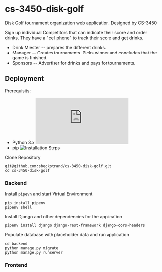 # cs-3450-disk-golf

Disk Golf tournament organization web application. Designed by CS-3450

Sign up individual Competitors that can indicate their score and order drinks. They have a "cell phone" to track their score and get drinks.
- Drink Miester -- prepares the different drinks.
- Manager -- Creates tournaments. Picks winner and concludes that the game is finished.
- Sponsors -- Advertiser for drinks and pays for tournaments.

## Deployment

Prerequisits: 
- Python 3.x ![Installation Steps](https://docs.python.org/3/using/index.html)
- pip ![Installation Steps](https://pip.pypa.io/en/stable/installation/)


Clone Repository

```
git@github.com:sbeckstrand/cs-3450-disk-golf.git
cd cs-3450-disk-golf
```

### Backend

Install `pipevn` and start Virtual Environment

```
pip install pipenv
pipenv shell
```

Install Django and other dependencies for the application

```
pipenv install django django-rest-framework django-cors-headers
```


Populate database with placeholder data and run application
```
cd backend
python manage.py migrate
python manage.py runserver
```

### Frontend


